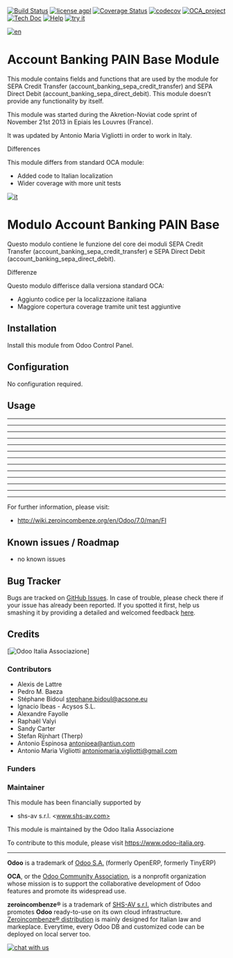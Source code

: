 [![Build Status](https://travis-ci.org/zeroincombenze/bank-payment.svg?branch=8.0)](https://travis-ci.org/zeroincombenze/bank-payment)
[![license agpl](https://img.shields.io/badge/licence-AGPL--3-blue.svg)](http://www.gnu.org/licenses/agpl-3.0.html)
[![Coverage Status](https://coveralls.io/repos/github/zeroincombenze/bank-payment/badge.svg?branch=8.0)](https://coveralls.io/github/zeroincombenze/bank-payment?branch=8.0)
[![codecov](https://codecov.io/gh/zeroincombenze/bank-payment/branch/8.0/graph/badge.svg)](https://codecov.io/gh/zeroincombenze/bank-payment/branch/8.0)
[![OCA_project](http://www.zeroincombenze.it/wp-content/uploads/ci-ct/prd/button-oca-8.svg)](https://github.com/OCA/bank-payment/tree/8.0)
[![Tech Doc](http://www.zeroincombenze.it/wp-content/uploads/ci-ct/prd/button-docs-8.svg)](http://wiki.zeroincombenze.org/en/Odoo/8.0/dev)
[![Help](http://www.zeroincombenze.it/wp-content/uploads/ci-ct/prd/button-help-8.svg)](http://wiki.zeroincombenze.org/en/Odoo/8.0/man/FI)
[![try it](http://www.zeroincombenze.it/wp-content/uploads/ci-ct/prd/button-try-it-8.svg)](http://erp8.zeroincombenze.it)


[![en](http://www.shs-av.com/wp-content/en_US.png)](http://wiki.zeroincombenze.org/it/Odoo/7.0/man)

Account Banking PAIN Base Module
================================

This module contains fields and functions that are used by the module for SEPA Credit Transfer (account_banking_sepa_credit_transfer) and SEPA Direct Debit (account_banking_sepa_direct_debit).
This module doesn’t provide any functionality by itself.

This module was started during the Akretion-Noviat code sprint of November 21st 2013 in Epiais les Louvres (France).

It was updated by Antonio Maria Vigliotti in order to work in Italy.

Differences

This module differs from standard OCA module:
 
- Added code to Italian localization
- Wider coverage with more unit tests


[![it](http://www.shs-av.com/wp-content/it_IT.png)](http://wiki.zeroincombenze.org/it/Odoo/7.0/man)

Modulo Account Banking PAIN Base
================================

Questo modulo contiene le funzione del core dei moduli SEPA Credit Transfer (account_banking_sepa_credit_transfer) e  SEPA Direct Debit (account_banking_sepa_direct_debit).


Differenze

Questo modulo differisce dalla versiona standard OCA:
 
- Aggiunto codice per la localizzazione italiana
- Maggiore copertura coverage tramite unit test aggiuntive



Installation
------------














Install this module from Odoo Control Panel.


Configuration
-------------














No configuration required.


Usage
-----

-----

-----

-----

-----

-----

-----

-----

-----

-----

-----

-----

-----

-----

For further information, please visit:

- http://wiki.zeroincombenze.org/en/Odoo/7.0/man/FI


Known issues / Roadmap
----------------------














-   no known issues


Bug Tracker
-----------














Bugs are tracked on [GitHub Issues]. In case of trouble, please check there if your issue has already been reported. If you spotted it first, help us smashing it by providing a detailed and welcomed feedback [here].


Credits
-------















[![Odoo Italia Associazione]]















### Contributors















-   Alexis de Lattre
-   Pedro M. Baeza
-   Stéphane Bidoul <stephane.bidoul@acsone.eu>
-   Ignacio Ibeas - Acysos S.L.
-   Alexandre Fayolle
-   Raphaël Valyi
-   Sandy Carter
-   Stefan Rijnhart (Therp)
-   Antonio Espinosa <antonioea@antiun.com>
-   Antonio Maria Vigliotti <antoniomaria.vigliotti@gmail.com>


### Funders

### Maintainer




























This module has been financially supported by

- shs-av s.r.l. <www.shs-av.com>



This module is maintained by the Odoo Italia Associazione


To contribute to this module, please visit <https://www.odoo-italia.org>.


[//]: # (copyright)

----

**Odoo** is a trademark of [Odoo S.A.](https://www.odoo.com/) (formerly OpenERP, formerly TinyERP)

**OCA**, or the [Odoo Community Association](http://odoo-community.org/), is a nonprofit organization whose
mission is to support the collaborative development of Odoo features and
promote its widespread use.

**zeroincombenze®** is a trademark of [SHS-AV s.r.l.](http://www.shs-av.com/)
which distributes and promotes **Odoo** ready-to-use on its own cloud infrastructure.
[Zeroincombenze® distribution](http://wiki.zeroincombenze.org/en/Odoo)
is mainly designed for Italian law and markeplace.
Everytime, every Odoo DB and customized code can be deployed on local server too.

[//]: # (end copyright)



[GitHub Issues]: https://github.com/OCA/bank-payment/issues
[here]: https://github.com/OCA/bank-payment/issues/new?body=module:%20account_banking_pain_base%0Aversion:%208.0%0A%0A**Steps%20to%20reproduce**%0A-%20...%0A%0A**Current%20behavior**%0A%0A**Expected%20behavior**
[Odoo Italia Associazione]: https://odoo-italia.org/images/Immagini/Odoo%20Italia%20-%20250x112%20-%20Bianco%20dietro%20e%20nella%20scritta.png

[//]: # (addons)

[//]: # (end addons)

[![chat with us](https://www.shs-av.com/wp-content/chat_with_us.gif)](https://tawk.to/85d4f6e06e68dd4e358797643fe5ee67540e408b)
